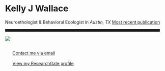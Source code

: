 <body>
		
<div class="container">
<div class="blurb">
<h1>Kelly J Wallace</h1>
<p>Neuroethologist & Behavioral Ecologist in <em>Austin, TX</em> <a href="/about">Most recent publication</a></p>
<hr style="height:9px;color:#84949B">
</div><!-- /.blurb -->
</div><!-- /.container -->

<img src="/images/Bigbend2.JPG">

<footer>
<ul>
<br>
<a href="mailto:kwallace@utexas.edu">Contact me via email</a><br><br>
<a href="https://www.researchgate.net/profile/Kelly_Wallace2">View my ResearchGate profile</a>
</ul>
</footer>

